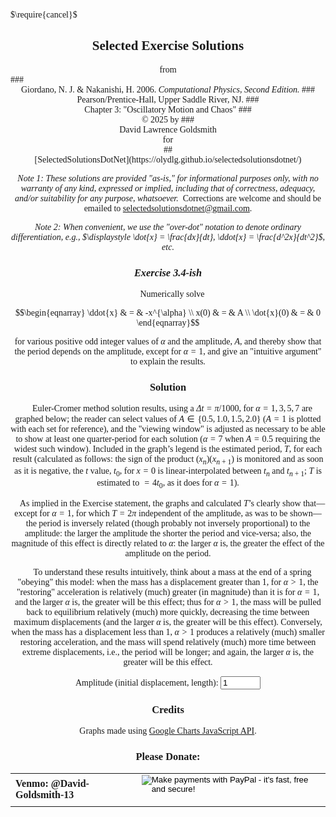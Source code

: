 <script type="text/x-mathjax-config">
  MathJax.Hub.Config({ TeX: { extensions: ["color.js"] }});
</script>
<script src="https://www.gstatic.com/charts/loader.js"></script>
<script src="../../../../Utilities.js"></script>
<script src="./C3E4.js"></script>
<script>
    // Load google charts
    google.charts.load('current', {'packages':['corechart']});
    google.charts.setOnLoadCallback(GiorCPC3E4);
</script>

<style>
  body {font-family: Palatino;}
  form.pad {padding: 0px 0px 13px;}
  .text {text-align: left;}
  .cen {text-align: center;}
  .num {text-align: right;}
  .text {text-align: left;}
  .sum {font-weight: bold;}
</style>
$\require{cancel}$

<body onload="makeC3E4Graph = GiorCPC3E4(); 
">

## <center>Selected Exercise Solutions
<center>from</center>
### <center>Giordano, N. J. & Nakanishi, H. 2006. <i>Computational Physics, Second Edition.</i> 
### <center> Pearson/Prentice-Hall, Upper Saddle River, NJ.
### <center>Chapter 3: "Oscillatory Motion and Chaos"
### <center>&copy; 2025 by
### <center>David Lawrence Goldsmith
<center>for</center>
## <center>[SelectedSolutionsDotNet](https://olydlg.github.io/selectedsolutionsdotnet/)

<i>Note 1: These solutions are provided "as-is," for informational purposes only, with no warranty of any kind, expressed or implied, including that of correctness, adequacy, and/or suitability for any purpose, whatsoever.</i>&nbsp; Corrections are welcome and should be emailed to selectedsolutionsdotnet@gmail.com.

<i>Note 2: When convenient, we use the "over-dot" notation to denote ordinary differentiation, e.g., $\displaystyle \dot{x} = \frac{dx}{dt}, \ddot{x} = \frac{d^2x}{dt^2}$, etc.</i>

### _Exercise 3.4-ish_
$~~~~$Numerically solve 

$$\begin{eqnarray}
\ddot{x} & = & -x^{\alpha} \\
x(0) & = & A \\
\dot{x}(0) & = & 0  
\end{eqnarray}$$

for various positive odd integer values of $\alpha$ and the amplitude, $A$, and thereby show that the period depends on the amplitude, except for $\alpha=1$, and give an "intuitive argument" to explain the results.

### Solution

$~~~~$Euler-Cromer  method solution results, using a $\Delta t = \pi/1000$,  for $\alpha = 1, 3, 5, 7$ are graphed below; the reader can select values of $A \in \{0.5, 1.0, 1.5, 2.0\}$ ($A=1$ is plotted with each set for reference), and the "viewing window" is adjusted as necessary to be able to show at least one quarter-period for each solution ($\alpha=7$ when $A=0.5$ requiring the widest such window). Included in the graph’s legend is the estimated period, $T$, for each result (calculated as follows: the sign of the product $(x_n)(x_{n+1})$ is monitored and as soon as it is negative, the $t$ value,  $t_0$, for $x=0$ is linear-interpolated between $t_n$ and $t_{n+1}$; $T$ is estimated to $= 4t_0$, as it does for $\alpha=1$). 

$~~~~$As implied in the Exercise statement, the graphs and calculated $T$’s clearly show that&mdash;except for $\alpha=1$, for which $T=2\pi$ independent of the amplitude, as was to be shown&mdash;the period is inversely related (though probably not inversely proportional) to the amplitude: the larger the amplitude the shorter the period and vice-versa; also, the magnitude of this effect is directly related to $\alpha$: the larger $\alpha$ is, the greater the effect of the amplitude on the period. 

$~~~~$To understand these results intuitively, think about a mass at the end of a spring "obeying" this model: when the mass has a displacement greater than 1, for $\alpha \gt 1$, the "restoring" acceleration is relatively (much) greater (in magnitude) than it is for $\alpha=1$, and the larger $\alpha$ is, the greater will be this effect; thus for $\alpha \gt 1$, the mass will be pulled back to equilibrium relatively (much) more quickly, decreasing the time between maximum displacements (and the larger $\alpha$ is, the greater will be this effect). Conversely, when the mass has a displacement less than 1, $\alpha \gt 1$ produces a relatively (much) smaller restoring acceleration, and the mass will spend relatively (much) more time between extreme displacements, i.e., the period will be longer; and again, the larger $\alpha$ is, the greater will be this effect.

<sp id="GiorCPC3E4chartTitle" style="center"></sp>
<center>
  <form id="C3E4ampForm" onchange="makeC3E4Graph()">
    <label for="C3E4AmpIn">Amplitude (initial displacement, length):</label>
    <input type="number" name="C3E4AmpIn" min="0.5" max="2" step="0.5" value="1">
  </form>
</center>

<sp id="GiorCPC3E4chart" alt="Plot of Solutions to Giordano/Nakanishi Comp. Phys. Chpt. 3 Ex. 4."></sp>

<!---
<center>
  <table style="width: 100%">
    <tr style="border: none; background: white">
      <td style="border: none;">
        <b>Flight time</b>: <span id="C2E21FlightTime"></span> seconds
      </td>
      <td style="border: none;">
        <b>Range</b>: <span id="C2E21Range"></span> meters (<span id="C2E21rangeFeet"></span> feet)
      </td>
      <td style="border: none;">
        <b>Lateral displacement</b>: <span id="C2E21DeltaY"></span> meters (<span id="C2E21deltaYFeet"></span> feet)
      </td>
    </tr>
  </table>
</center>

### _Exercise 3.5_ 

$~~~~$Analytically obtain the period of oscillation of $$\ddot{x} = -kx^{\alpha},~(k \gt 0)$$
for "general" values of $\alpha$ in terms of "certain special functions," and describe how the relationship between the period and the amplitude depends on $\alpha$.

### Solution

$~~~~$We present our results, including numerical, for this Exercise, despite being unable to obtain an analytic expression for the period of oscillation for "general" values of $\alpha$. Indeed, it is unclear just how "general" values of $\alpha$ we’re supposed to be able to do this for: if $\alpha$ is an even integer, $\ddot{x} \lt 0$ for real $x\ne 0$ and the motion won’t be oscillatory; if $\alpha$ is a negative odd integer, $\ddot{x} \rightarrow \infty$ as $x \rightarrow 0$; and for almost all non-integer real $\alpha$, negative values of $x$ result in complex number values of $\ddot{x}.$ This leaves us the positive odd integers (and their reciprocals) to consider; it turns out even just the former (excluding $\alpha = 1$, which, of course, results in simple harmonic motion) are challenging enough to deal with, so we limit our discussion&mdash;and numerical exploration&mdash;to those.

$~~~~$Following the hint in the text, $\displaystyle \dot{x} \ddot{x} = \frac12\frac{d}{dt}\left[(\dot{x})^2\right] = -kx^{\alpha}\frac{dx}{dt} \Rightarrow$ (upon multiplying through by $2dt$, integrating, and setting $\dot{x} = \upsilon$) $\int d [(\dot{x})^2] = \upsilon^2 = -2k\int x^{\alpha}dx = -\mu^2x^{\beta} + C_1, \beta = \alpha + 1, \mu = \displaystyle \sqrt{\frac{2k}{\beta}}$. Denoting $\upsilon(x=0) = \upsilon_0$, we have $C_1 = \upsilon_0^2 \Rightarrow \upsilon = \displaystyle \frac{dx}{dt} = \pm\sqrt{\upsilon_0^2 - \mu^2x^{\beta}}$; separating the variables and integrating yields $\displaystyle \int\frac{dx}{\pm\sqrt{\upsilon_0^2 - \mu^2 x^{\beta}}} = \int dt = t + C_2$. If we "start the clock," i.e., choose $t=0$, when $x=0$ and choose the positive $x$ direction such that $x$ is initially increasing, we have:

$$t = \int_0^x \frac{d\xi}{\sqrt{\upsilon_0^2-\mu^2\xi^\beta}}.$$

$~~~~$For $\beta = 4~(\alpha = 3)$ this is a so-called [elliptic integral](https://en.wikipedia.org/wiki/Elliptic_integral), not (finitely) expressible in terms of elementary functions; and the (invertible) function $t(x)$ it defines is in the family of [elliptic functions](https://en.wikipedia.org/wiki/Elliptic_function); for the larger values of $\alpha$ of interest to us, i.e., for $\beta \in \{6,8,10,...\},t(x)$ is a "hyperelliptic" function ([Sokolnikoff, 1934](#Sokolnikoff)). We will exhibit (numerical approximations) of solutions for some of the hyperelliptic cases, e.g., $\alpha = 5, 7, 9$; but for the remainder of our analytic discussion we confine ourselves to the elliptic case: 

$$t = \int_0^x \frac{d\xi}{\sqrt{\upsilon_0^2-\mu^2\xi^4}}.$$

$~~~~$

<sp id="GiorCPC3E5chartTitle" style="center"></sp>
<center>
  <table>
    <tr style="border: none;">
      <td style="border: none;">
        <form id="C2E21ExitV" onchange="makeC2E21Graph()">
          <label for="C2E21ExitVIn">Initial speed (miles/hour):</label>
          <input type="number" name="C2E21ExitVIn" min="100" max="120" step="10" value="110">
        </form>
      </td>
      <td style="border: none;">
        <form id="C2E21LaunchAngle" onchange="makeC2E21Graph()">
          <label for="C2E21LaunchAngleIn">Launch angle (degrees):</label>
          <input type="number" name="C2E21LaunchAngleIn" min="25" max="45" step="5" value="35">
        </form>
      </td>
    </tr>
    <tr style="border: none; background: white">
      <td style="border: none;">
        <form id="C2E21omega" onchange="makeC2E21Graph()">
          <label for="C2E21omegaIn">Spin (rpm):</label>
          <input type="number" name="C2E21omegaIn" min="0" max="3000" step="500" value="2000">
        </form>
      </td>
      <td style="border: none;">
        <form id="C2E21inclDrag" onchange="makeC2E21Graph()">
          <label for="C2E21inclDragIn">Include drag:</label>
          <input type="checkbox" name="C2E21inclDragIn" checked>
        </form>
      </td>
    </tr>
  </table>
</center>

<sp id="GiorCPC3E5chart" alt="Plot of Solutions to Giordano/Nakanishi Comp. Phys. Chpt. 3 Ex. 5."></sp>

<center>
  <table style="width: 100%">
    <tr style="border: none; background: white">
      <td style="border: none;">
        <b>Flight time</b>: <span id="C2E21FlightTime"></span> seconds
      </td>
      <td style="border: none;">
        <b>Range</b>: <span id="C2E21Range"></span> meters (<span id="C2E21rangeFeet"></span> feet)
      </td>
      <td style="border: none;">
        <b>Lateral displacement</b>: <span id="C2E21DeltaY"></span> meters (<span id="C2E21deltaYFeet"></span> feet)
      </td>
    </tr>
  </table>
</center>

### References

$~~~~$<a name="Milne-Thompson" onclick="window.history.back()">Milne-Thomson</a>, L. M., "16. Jacobian Elliptic Functions and Theta Functions" and "17. Elliptic Integrals" in Abromowitz, M. & I. A. Stegun, 1972, <i>Handbook of Mathematical Functions</i>, Dover Publications, New York.

$~~~~$<a name="Sokolnikoff" onclick="window.history.back()">Sokolnikoff</a>, I. S. & E. S. Sokolnikoff, 1934, <i>Higher Mathematics for Engineers and Physicists</i>, McGraw-Hill, New York.
--->
### Credits
Graphs made using [Google Charts JavaScript API](https://developers.google.com/chart).

### Please Donate:
<table>
  <tr style="border: none; background: transparent;">
    <td style="border: none;">
      <b>Venmo: @David-Goldsmith-13</b>
    </td>
    <td style="border: none;">
      <form action="https://www.paypal.com/cgi-bin/webscr"
            method="post"><input name="cmd"
            value="_xclick" type="hidden"> <input name="business"
            value="dgoldsmith_89@alumni.brown.edu" type="hidden"> <input
            name="item_name" value="SelectedSolutions Donation"
            type="hidden"> <input name="cn" value="Special Instructions
            (optional" type="hidden"> <input
            src="https://www.paypal.com/images/x-click-but04.gif"
            name="submit" alt="Make payments with PayPal - it's fast,
            free and secure!" align="middle" border="0" type="image"></form>
    </td>
  </tr>
</table>
